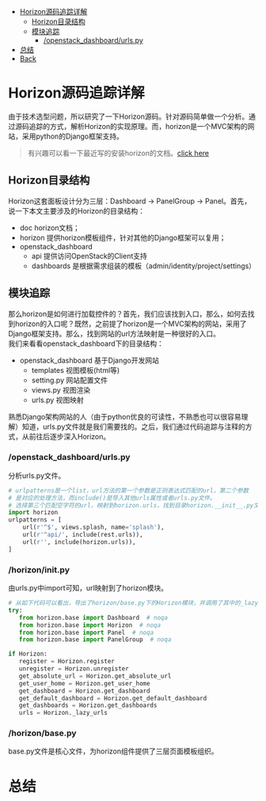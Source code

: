 * [Horizon源码追踪详解](#horizon源码追踪详解)
	* [Horizon目录结构](#horizon目录结构)
	* [模块追踪](#模块追踪)
		* [/openstack_dashboard/urls.py](#openstack_dashboardurlspy)
* [总结](#总结)
* [Back](/cloud/openstack/)

# Horizon源码追踪详解
由于技术选型问题，所以研究了一下Horizon源码。针对源码简单做一个分析。通过源码追踪的方式，解析Horizon的实现原理。而，horizon是一个MVC架构的网站，采用python的Django框架支持。
> 有兴趣可以看一下最近写的安装horizon的文档。[click here](/virtualization/openstack/horizon/install.md)

## Horizon目录结构
Horizon这套面板设计分为三层：Dashboard -> PanelGroup -> Panel。首先，说一下本文主要涉及的Horizon的目录结构：<br>
- doc horizon文档；
- horizon 提供horizon模板组件，针对其他的Django框架可以复用；
- openstack_dashboard 
    - api 提供访问OpenStack的Client支持
    - dashboards 是根据需求组装的模板（admin/identity/project/settings）

## 模块追踪
   那么horizon是如何进行加载控件的？首先，我们应该找到入口，那么，如何去找到horizon的入口呢？既然，之前提了horizon是一个MVC架构的网站，采用了Django框架支持。那么，找到网站的url方法映射是一种很好的入口。<br>
我们来看看openstack_dashboard下的目录结构：
- openstack_dashboard 基于Django开发网站
    - templates 视图模板(html等)
    - setting.py 网站配置文件
    - views.py 视图渲染
    - urls.py 视图映射 <br>

熟悉Django架构网站的人（由于python优良的可读性，不熟悉也可以很容易理解）知道，urls.py文件就是我们需要找的。之后，我们通过代码追踪与注释的方式，从前往后逐步深入Horizon。

### /openstack_dashboard/urls.py
分析urls.py文件。
```py
# urlpatterns是一个list，url方法的第一个参数是正则表达式匹配的url，第二个参数
# 是对应的处理方法，而include()是导入其他urls属性或者urls.py文件。
# 选择第三个匹配空字符的url，映射到horizon.urls，找到目录horizon.__init__.py文件
import horizon
urlpatterns = [
    url(r'^$', views.splash, name='splash'),
    url(r'^api/', include(rest.urls)),
    url(r'', include(horizon.urls)),
]
```

 ### /horizon/__init__.py
 由urls.py中import可知，url映射到了horizon模块。
 ```py
 # 从如下代码可以看出，导出了horizon/base.py下的Horizon模块，并调用了其中的_lazy_urls方法。
 try:
    from horizon.base import Dashboard  # noqa
    from horizon.base import Horizon  # noqa
    from horizon.base import Panel  # noqa
    from horizon.base import PanelGroup  # noqa
 
 if Horizon:
    register = Horizon.register
    unregister = Horizon.unregister
    get_absolute_url = Horizon.get_absolute_url
    get_user_home = Horizon.get_user_home
    get_dashboard = Horizon.get_dashboard
    get_default_dashboard = Horizon.get_default_dashboard
    get_dashboards = Horizon.get_dashboards
    urls = Horizon._lazy_urls
 ```
 
 ### /horizon/base.py
 base.py文件是核心文件，为horizon组件提供了三层页面模板组织。





# 总结



